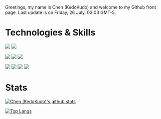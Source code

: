Greetings, my name is Chen (KedoKudo) and welcome to my Github front page.  Last update is on Friday, 26 July, 03:03 GMT-5.

# Technologies & Skills

![](https://img.shields.io/badge/OS-Linux-informational?style=flat&logo=Linux&logoColor=white&color=2bbc8a)
![](https://img.shields.io/badge/OS-MacOS-informational?style=flat&logo=Apple&logoColor=white&color=2bbc8a)

![](https://img.shields.io/badge/Code-Python-informational?style=flat&logo=Python&logoColor=white&color=2bbc8a)
![](https://img.shields.io/badge/Code-C-informational?style=flat&logo=C&logoColor=white&color=2bbc8a)
![](https://img.shields.io/badge/Code-Go-informational?style=flat&logo=Go&logoColor=white&color=2bbc8a)

![](https://img.shields.io/badge/Tools-Cmake-informational?style=flat&logo=Cmake&logoColor=white&color=2bbc8a)
![](https://img.shields.io/badge/Tools-Docker-informational?style=flat&logo=Docker&logoColor=white&color=2bbc8a)
![](https://img.shields.io/badge/Tools-Jupyter-informational?style=flat&logo=Jupyter&logoColor=white&color=2bbc8a)
![](https://img.shields.io/badge/Tools-VSCode-informational?style=flat&logo=visual%20studio%20code&logoColor=white&color=2bbc8a)


# Stats

[![Chen (KedoKudo)'s github stats](https://github-readme-stats.vercel.app/api?username=KedoKudo&theme=vue)](https://github.com/KedoKudo/github-readme-stats)

[![Top Langs](https://github-readme-stats.vercel.app/api/top-langs/?username=KedoKudo&show_icons=true&theme=vue)](https://github.com/KedoKudo/github-readme-stats)
